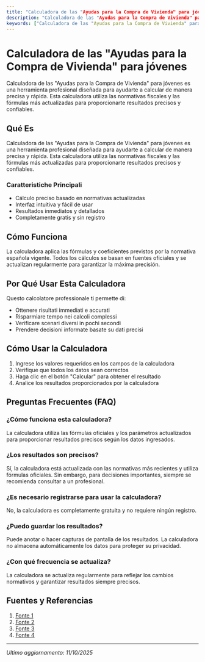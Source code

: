 ```yaml
---
title: "Calculadora de las "Ayudas para la Compra de Vivienda" para jóvenes"
description: "Calculadora de las "Ayudas para la Compra de Vivienda" para jóvenes es una herramienta profesional diseñada para ayudarte a calcular de manera precisa y rápida. Esta calculadora utiliza las normativas fiscales y las fórmulas más actualizadas para proporcionarte resultados precisos y confiables."
keywords: ["Calculadora de las "Ayudas para la Compra de Vivienda" para jóvenes", "calcolatore", "calcolo online"]
---
```


# Calculadora de las "Ayudas para la Compra de Vivienda" para jóvenes

Calculadora de las "Ayudas para la Compra de Vivienda" para jóvenes es una herramienta profesional diseñada para ayudarte a calcular de manera precisa y rápida. Esta calculadora utiliza las normativas fiscales y las fórmulas más actualizadas para proporcionarte resultados precisos y confiables.

## Qué Es

Calculadora de las "Ayudas para la Compra de Vivienda" para jóvenes es una herramienta profesional diseñada para ayudarte a calcular de manera precisa y rápida. Esta calculadora utiliza las normativas fiscales y las fórmulas más actualizadas para proporcionarte resultados precisos y confiables.

### Caratteristiche Principali

- Cálculo preciso basado en normativas actualizadas
- Interfaz intuitiva y fácil de usar
- Resultados inmediatos y detallados
- Completamente gratis y sin registro

## Cómo Funciona

La calculadora aplica las fórmulas y coeficientes previstos por la normativa española vigente. Todos los cálculos se basan en fuentes oficiales y se actualizan regularmente para garantizar la máxima precisión.

## Por Qué Usar Esta Calculadora

Questo calcolatore professionale ti permette di:

- Ottenere risultati immediati e accurati
- Risparmiare tempo nei calcoli complessi
- Verificare scenari diversi in pochi secondi
- Prendere decisioni informate basate su dati precisi

## Cómo Usar la Calculadora

1. Ingrese los valores requeridos en los campos de la calculadora
2. Verifique que todos los datos sean correctos
3. Haga clic en el botón "Calcular" para obtener el resultado
4. Analice los resultados proporcionados por la calculadora

## Preguntas Frecuentes (FAQ)

### ¿Cómo funciona esta calculadora?

La calculadora utiliza las fórmulas oficiales y los parámetros actualizados para proporcionar resultados precisos según los datos ingresados.

### ¿Los resultados son precisos?

Sí, la calculadora está actualizada con las normativas más recientes y utiliza fórmulas oficiales. Sin embargo, para decisiones importantes, siempre se recomienda consultar a un profesional.

### ¿Es necesario registrarse para usar la calculadora?

No, la calculadora es completamente gratuita y no requiere ningún registro.

### ¿Puedo guardar los resultados?

Puede anotar o hacer capturas de pantalla de los resultados. La calculadora no almacena automáticamente los datos para proteger su privacidad.

### ¿Con qué frecuencia se actualiza?

La calculadora se actualiza regularmente para reflejar los cambios normativos y garantizar resultados siempre precisos.

## Fuentes y Referencias

1. [Fonte 1](https://www.helpmycash.com/hipotecas/ayudas-compra-vivienda-jovenes/)
2. [Fonte 2](https://www.elperiodico.com/es/economia/20240221/calculadora-descubre-casa-puedes-comprarte-avales-ico-gobierno-117672356)
3. [Fonte 3](https://www.tinsa.es/blog/tasaciones/iprem-ayudas-compra-vivienda-protegida/)
4. [Fonte 4](https://www.bancsabadell.com/bsnacional/es/particulares/hipotecas/ayudas-para-la-compra-de-vivienda/)

---

*Ultimo aggiornamento: 11/10/2025*
